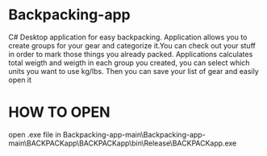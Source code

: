 # Backpacking-app
C# Desktop application for easy backpacking. Application allows you to create groups for your gear and categorize it.You can check out your stuff in order to mark those things you already packed. Applications calculates total weigth and weigth in each group you created, you can select which units you want to use kg/lbs. Then you can save your list of gear and easily open it
# HOW TO OPEN
open .exe file in Backpacking-app-main\Backpacking-app-main\BACKPACKapp\BACKPACKapp\bin\Release\BACKPACKapp.exe
